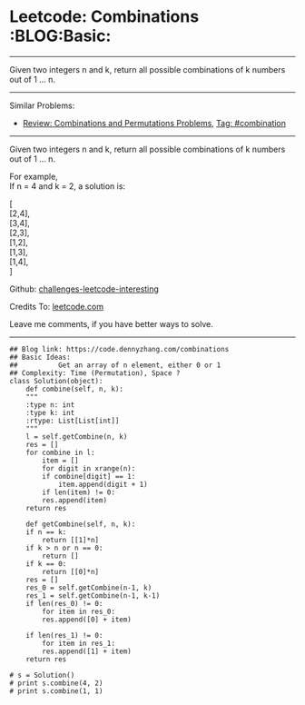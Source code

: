 
# Leetcode: Combinations     :BLOG:Basic:

---

Given two integers n and k, return all possible combinations of k numbers out of 1 &#x2026; n.  

---

Similar Problems:  

-   [Review: Combinations and Permutations Problems](https://code.dennyzhang.com/review-combination), [Tag: #combination](https://code.dennyzhang.com/tag/combination)

---

Given two integers n and k, return all possible combinations of k numbers out of 1 &#x2026; n.  

For example,  
If n = 4 and k = 2, a solution is:  

[  
  [2,4],  
  [3,4],  
  [2,3],  
  [1,2],  
  [1,3],  
  [1,4],  
]  

Github: [challenges-leetcode-interesting](https://github.com/DennyZhang/challenges-leetcode-interesting/tree/master/problems/combinations)  

Credits To: [leetcode.com](https://leetcode.com/problems/combinations/description/)  

Leave me comments, if you have better ways to solve.  

---

    ## Blog link: https://code.dennyzhang.com/combinations
    ## Basic Ideas:
    ##          Get an array of n element, either 0 or 1
    ## Complexity: Time (Permutation), Space ?
    class Solution(object):
        def combine(self, n, k):
    	"""
    	:type n: int
    	:type k: int
    	:rtype: List[List[int]]
    	"""
    	l = self.getCombine(n, k)
    	res = []
    	for combine in l:
    	    item = []
    	    for digit in xrange(n):
    		if combine[digit] == 1:
    		    item.append(digit + 1)
    	    if len(item) != 0:
    		res.append(item)
    	return res
    
        def getCombine(self, n, k):
    	if n == k:
    	    return [[1]*n]
    	if k > n or n == 0:
    	    return []
    	if k == 0:
    	    return [[0]*n]
    	res = []
    	res_0 = self.getCombine(n-1, k)
    	res_1 = self.getCombine(n-1, k-1)
    	if len(res_0) != 0:
    	    for item in res_0:
    		res.append([0] + item)
    
    	if len(res_1) != 0:
    	    for item in res_1:
    		res.append([1] + item)
    	return res
    
    # s = Solution()
    # print s.combine(4, 2)
    # print s.combine(1, 1)

